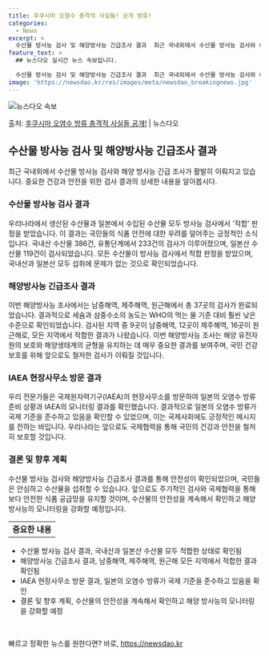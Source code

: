 ```yaml
---
title: 후쿠시마 오염수 충격적 사실들! 공개 방류!
categories:
  - News
excerpt: >
  수산물 방사능 검사 및 해양방사능 긴급조사 결과  최근 국내외에서 수산물 방사능 검사와 해양 방사능 긴급 조…
feature_text: >
  ## 뉴스다오 실시간 뉴스 속보입니다.

  수산물 방사능 검사 및 해양방사능 긴급조사 결과  최근 국내외에서 수산물 방사능 검사와 해양 방사능 긴급 조…
image: 'https://newsdao.kr/res/images/meta/newsdao_breakingnews.jpg'
---
```


![뉴스다오 속보](https://newsdao.kr/res/images/meta/newsdao_breakingnews.jpg)

<p>출처: <a href="https://newsdao.kr/4330" rel="dofollow">후쿠시마 오염수 방류 충격적 사실들 공개!</a> | 뉴스다오</p>

<h2 data-ke-size="size26">수산물 방사능 검사 및 해양방사능 긴급조사 결과</h2>

<p data-ke-size="size16">최근 국내외에서 수산물 방사능 검사와 해양 방사능 긴급 조사가 활발히 이뤄지고 있습니다. 중요한 건강과 안전을 위한 검사 결과의 상세한 내용을 알아봅시다.</p>

<h3>수산물 방사능 검사 결과</h3>

<p data-ke-size="size16">우리나라에서 생산된 수산물과 일본에서 수입된 수산물 모두 방사능 검사에서 '적합' 판정을 받았습니다. 이 결과는 국민들의 식품 안전에 대한 우려를 덜어주는 긍정적인 소식입니다. 국내산 수산물 386건, 유통단계에서 233건의 검사가 이루어졌으며, 일본산 수산물 119건이 검사되었습니다. 모든 수산물이 방사능 검사에서 적합 판정을 받았으며, 국내산과 일본산 모두 섭취에 문제가 없는 것으로 확인되었습니다.</p>

<h3>해양방사능 긴급조사 결과</h3>

<p data-ke-size="size16">이번 해양방사능 조사에서는 남중해역, 제주해역, 원근해에서 총 37곳의 검사가 완료되었습니다. 결과적으로 세슘과 삼중수소의 농도는 WHO의 먹는 물 기준 대비 훨씬 낮은 수준으로 확인되었습니다. 검사된 지역 중 9곳이 남중해역, 12곳이 제주해역, 16곳이 원근해로, 모든 지역에서 적합한 결과가 나왔습니다. 이번 해양방사능 조사는 해양 유전자원의 보호와 해양생태계의 균형을 유지하는 데 매우 중요한 결과를 보여주며, 국민 건강 보호를 위해 앞으로도 철저한 검사가 이뤄질 것입니다.</p>

<h3>IAEA 현장사무소 방문 결과</h3>

<p data-ke-size="size16">우리 전문가들은 국제원자력기구(IAEA)의 현장사무소를 방문하여 일본의 오염수 방류 준비 상황과 IAEA의 모니터링 결과를 확인했습니다. 결과적으로 일본의 오염수 방류가 국제 기준을 준수하고 있음을 확인할 수 있었으며, 이는 국제사회에도 긍정적인 메시지를 전하는 바입니다. 우리나라는 앞으로도 국제협력을 통해 국민의 건강과 안전을 철저히 보호할 것입니다.</p>

<h3>결론 및 향후 계획</h3>

<p data-ke-size="size16">수산물 방사능 검사와 해양방사능 긴급조사 결과를 통해 안전성이 확인되었으며, 국민들은 안심하고 수산물을 섭취할 수 있습니다. 앞으로도 주기적인 검사와 국제협력을 통해 보다 안전한 식품 공급망을 유지할 것이며, 수산물의 안전성을 계속해서 확인하고 해양 방사능의 모니터링을 강화할 예정입니다.</p>

<table>
    <tr>
        <td style="text-align: center; height: 17px;"><b>중요한 내용</b></td>
    </tr>
</table>

<ul>
    <li>수산물 방사능 검사 결과, 국내산과 일본산 수산물 모두 적합한 상태로 확인됨</li>
    <li>해양방사능 긴급조사 결과, 남중해역, 제주해역, 원근해 모든 지역에서 적합한 결과 확인됨</li>
    <li>IAEA 현장사무소 방문 결과, 일본의 오염수 방류가 국제 기준을 준수하고 있음을 확인</li>
    <li>결론 및 향후 계획, 수산물의 안전성을 계속해서 확인하고 해양 방사능의 모니터링을 강화할 예정</li>
</ul>

<p data-ke-size="size16">&nbsp;</p> 

빠르고 정확한 뉴스를 원한다면? 바로, <a href="https://newsdao.kr" rel="dofollow">https://newsdao.kr</a>


